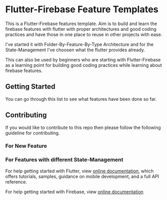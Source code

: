 # Flutter-Firebase Feature Templates

This is a Flutter-Firebase features template.
Aim is to build and learn the firebase features with flutter with proper architectures and good coding practices and have those in one place to reuse in other projects with ease.

I've started it with Folder-By-Feature-By-Type Architecture and for the State-Management I've choosen what the flutter provides already.

This can also be used by beginners who are starting with Flutter-Firebase as a learning point for building good coding practices while learning about firebase features.

## Getting Started

You can go through this list to see what features have been done so far.

## Contributing

If you would like to contribute to this repo then please follow the following guideline for contributing.



### For New Feature


### For Features with different State-Management



For help getting started with Flutter, view 
[online documentation](https://flutter.dev/docs), which offers tutorials,
samples, guidance on mobile development, and a full API reference.


For help getting started with Firebase, view 
[online documentation](https://firebase.google.com/docs/flutter/setup?platform=android)
